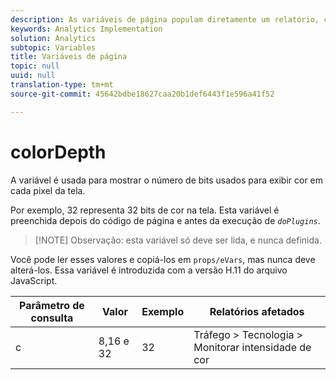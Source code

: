 ```yaml
---
description: As variáveis de página populam diretamente um relatório, como pageName, Propriedades de lista, Variáveis de lista, entre outros.
keywords: Analytics Implementation
solution: Analytics
subtopic: Variables
title: Variáveis de página
topic: null
uuid: null
translation-type: tm+mt
source-git-commit: 45642bdbe18627caa20b1def6443f1e596a41f52

---
```



# colorDepth

A variável é usada para mostrar o número de bits usados para exibir cor em cada pixel da tela.

<!-- 

colordepth.xml

 -->

Por exemplo, 32 representa 32 bits de cor na tela. Esta variável é preenchida depois do código de página e antes da execução de *`doPlugins`*.

> [!NOTE] Observação: esta variável só deve ser lida, e nunca definida.

Você pode ler esses valores e copiá-los em `props/eVars`, mas nunca deve alterá-los. Essa variável é introduzida com a versão H.11 do arquivo JavaScript.

| Parâmetro de consulta | Valor | Exemplo | Relatórios afetados |
|---|---|---|---|
| c | 8,16 e 32 | 32 | Tráfego &gt; Tecnologia &gt; Monitorar intensidade de cor |
